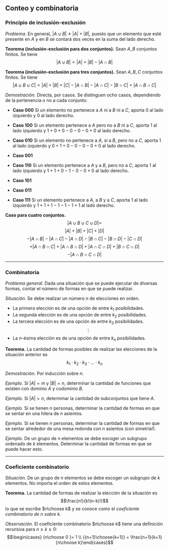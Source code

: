 ﻿## Conteo y combinatoria

### Principio de inclusión-exclusión

*Problema.* En general, $|A\cup B| \neq |A| + |B|$, puesto que un elemento que esté presente en $A$ y en $B$ se contará dos veces en la suma del lado derecho.

**Teorema (inclusión-exclusión para dos conjuntos).** Sean $A,B$ conjuntos finitos. Se tiene
$$
|A\cup B| = |A| + |B| - |A\cap B|
$$

**Teorema (inclusión-exclusión para tres conjuntos).** Sean $A,B,C$ conjuntos finitos. Se tiene
$$
|A\cup B\cup C| = |A| + |B| + |C| - |A\cap B| - |A\cap C| - |B\cap C| + |A\cap B\cap C|
$$

*Demostración.* Directa, por casos. Se distinguen ocho casos, dependiendo de la pertenencia o no a cada conjunto:

- **Caso 000** Si un elemento no pertenece a $A$ ni a $B$ ni a $C$, aporta $0$ al lado izquierdo y $0$ al lado derecho.

- **Caso 100** Si un elemento pertenece a $A$ pero no a $B$ ni a $C$, aporta $1$ al lado izquierdo y $1+0+0-0-0-0+0$ al lado derecho.

- **Caso 010** Si un elemento no pertenece a $A$, sí a $B$, pero no a $C$, aporta $1$ al lado izquierdo y $0+1+0-0-0-0+0$ al lado derecho.
- **Caso 001**

- **Caso 110** Si un elemento pertenece a $A$ y a $B$, pero no a $C$, aporta $1$ al lado izquierdo y $1+1+0-1-0-0+0$ al lado derecho.
- **Caso 101**
- **Caso 011**
- **Caso 111** Si un elemento pertenece a $A$, a $B$ y a $C$, aporta $1$ al lado izquierdo y $1+1+1-1-1-1+1$ al lado derecho.

**Caso para cuatro conjuntos.**
$$|A\cup B\cup C\cup D| =$$ $$|A|+|B|+|C|+|D|$$ $$-|A\cap B|-|A\cap C|-|A\cap D|-|B\cap C|-|B\cap D|-|C\cap D| $$ $$ +|A\cap B\cap C|+|A\cap B\cap D|+|A\cap C\cap D|+|B\cap C\cap D|$$ $$- |A\cap B\cap C\cap D|$$

---

### Combinatoria

*Problema general.* Dada una situación que se puede ejecutar de diversas formas, contar el número de formas en que se puede realizar.

*Situación.* Se debe realizar un número $n$ de elecciones en orden.
- La primera elección es de una opción de entre $k_1$ posibilidades.
- La segunda elección es de una opción de entre $k_2$ posibilidades.
- La tercera elección es de una opción de entre $k_3$ posibilidades.
$$\vdots$$
- La $n$-ésima elección es de una opción de entre $k_n$ posibilidades.

**Teorema.** La cantidad de formas posibles de realizar las elecciones de la situación anterior es $$k_1\cdot k_2\cdot k_3\cdot\ldots\cdot k_n$$

*Demostración.* Por inducción sobre $n$.

*Ejemplo.* Si $|A|=m$ y $|B|=n$, determinar la cantidad de funciones que existen con dominio $A$ y codominio $B$.

*Ejemplo.* Si $|A|=n$, determinar la cantidad de subconjuntos que tiene $A$.

*Ejemplo.* Si se tienen $n$ personas, determinar la cantidad de formas en que se sentar en una hilera de $n$ asientos.

*Ejemplo.* Si se tienen $n$ personas, determinar la cantidad de formas en que se sentar alrededor de una mesa redonda con $n$ asientos (con simetría!).

*Ejemplo.* De un grupo de $n$ elementos se debe escoger un subgrupo ordenado de $k$ elementos. Determinar la cantidad de formas en que se puede hacer esto.

---

### Coeficiente combinatorio

*Situación.* De un grupo de $n$ elementos se debe escoger un subgrupo de $k$ elementos. No importa el orden de estos elementos.

**Teorema.** La cantidad de formas de realizar la elección de la situación es $$\frac{n!}{k!(n-k)!}$$ lo que se escribe $n\choose k$ y se conoce como el *coeficiente combinatorio de n sobre k*.

*Observación.* El coeficiente combinatorio $n\choose k$ tiene una definición recursiva para $n\ge k\ge 0$: $$\begin{cases} {n\choose 0 }= 1 \\ {{n+1}\choose{k+1}} = \frac{n+1}{k+1}{n\choose k}\end{cases}$$




